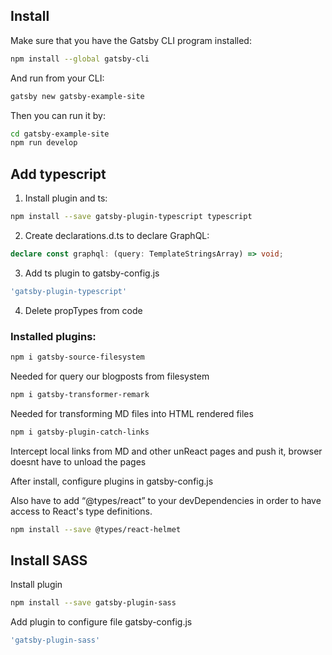 ## Install

Make sure that you have the Gatsby CLI program installed:
```sh
npm install --global gatsby-cli
```

And run from your CLI:
```sh
gatsby new gatsby-example-site
```

Then you can run it by:
```sh
cd gatsby-example-site
npm run develop
```


## Add typescript
1) Install plugin and ts:
```sh
npm install --save gatsby-plugin-typescript typescript
```
2) Create declarations.d.ts to declare GraphQL:
```ts
declare const graphql: (query: TemplateStringsArray) => void;
```

3) Add ts plugin to gatsby-config.js
```js
'gatsby-plugin-typescript'
```

4) Delete propTypes from code

### Installed plugins:

```sh
npm i gatsby-source-filesystem
```
Needed for query our blogposts from filesystem

```sh
npm i gatsby-transformer-remark
```
Needed for transforming MD files into HTML rendered files

```sh
npm i gatsby-plugin-catch-links
```
Intercept local links from MD and other unReact pages and push it, browser doesnt have to unload the pages

After install, configure plugins in gatsby-config.js

Also have to add “@types/react” to your devDependencies in order to have access to React's type definitions.
```sh
npm install --save @types/react-helmet
```
## Install SASS
Install plugin
```sh
npm install --save gatsby-plugin-sass
```
Add plugin to configure file gatsby-config.js
```js
'gatsby-plugin-sass'
```